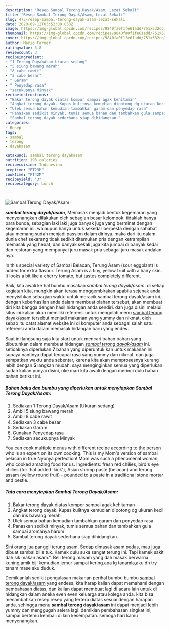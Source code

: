 ```yaml
---
description: "Resep Sambal Terong Dayak/Asam, Lezat Sekali"
title: "Resep Sambal Terong Dayak/Asam, Lezat Sekali"
slug: 473-resep-sambal-terong-dayak-asam-lezat-sekali
date: 2020-09-12T03:52:00.853Z
image: https://img-global.cpcdn.com/recipes/9840fa0f1fe61add/751x532cq70/sambal-terong-dayakasam-foto-resep-utama.jpg
thumbnail: https://img-global.cpcdn.com/recipes/9840fa0f1fe61add/751x532cq70/sambal-terong-dayakasam-foto-resep-utama.jpg
cover: https://img-global.cpcdn.com/recipes/9840fa0f1fe61add/751x532cq70/sambal-terong-dayakasam-foto-resep-utama.jpg
author: Mario Farmer
ratingvalue: 3.8
reviewcount: 3
recipeingredient:
- "1 Terong DayakAsam Ukuran sedang"
- "5 siung bawang merah"
- "8 cabe rawit"
- "3 cabe besar"
- " Garam"
- " Penyedap rasa"
- "secukupnya Minyak"
recipeinstructions:
- "Bakar terong dayak diatas kompor sampai agak kehitaman"
- "Angkat terong dayak. Kupas kulitnya kemudian dipotong dg ukuran kecil dan iris bawang merah"
- "Ulek semua bahan kemudian tambahkan garam dan penyedap rasa"
- "Panaskan sedikit minyak, tumis semua bahan dan tambahkan gula sampai aromanya harum"
- "Sambal terong dayak sederhana siap dihidangkan."
categories:
- Resep
tags:
- sambal
- terong
- dayakasam

katakunci: sambal terong dayakasam 
nutrition: 193 calories
recipecuisine: Indonesian
preptime: "PT23M"
cooktime: "PT42M"
recipeyield: "3"
recipecategory: Lunch

---
```



![Sambal Terong Dayak/Asam](https://img-global.cpcdn.com/recipes/9840fa0f1fe61add/751x532cq70/sambal-terong-dayakasam-foto-resep-utama.jpg)

<b><i>sambal terong dayak/asam</i></b>, Memasak menjadi bentuk kegemaran yang menyenangkan dilakukan oleh sebagian besar kelompok. tidaklah hanya para bunda, sebagian laki laki juga banyak juga yang berminat dengan kegemaran ini. walaupun hanya untuk sekedar berpesta dengan sahabat atau memang sudah menjadi passion dalam dirinya. maka dari itu dalam dunia chef sekarang tidak sedikit ditemukan pria dengan ketrampilan memasak yang hebat, dan banyak sekali juga kita jumpai di banyak kedai dan restoran yang mempunyai juru masak pria sebagai juru masak andalan nya.

In this special variety of Sambal Belacan, Terung Asam (sour eggplant) is added for extra flavour. Terung Asam is a tiny, yellow fruit with a hairy skin. It looks a bit like a cherry tomato, but tastes completely different.

Baik, kita awali ke hal bumbu masakan <i>sambal terong dayak/asam</i>. di setiap kegiatan kita, mungkin akan terasa menggembirakan apabila sejenak anda menyisihkan sebagian waktu untuk meracik sambal terong dayak/asam ini. dengan keberhasilan anda dalam membuat olahan tersebut, akan membuat diri kita bangga dengan hasil hidangan anda sendiri. dan juga disini melalui situs ini kalian akan memiliki referensi untuk mengolah menu <u>sambal terong dayak/asam</u> tersebut menjadi makanan yang yummy dan nikmat, oleh sebab itu catat alamat website ini di komputer anda sebagai salah satu referensi anda dalam memasak hidangan baru yang endes.


Saat ini langsung saja kita start untuk mencari bahan bahan yang dibutuhkan dalam membuat hidangan <u><i>sambal terong dayak/asam</i></u> ini. setidaknya diperlukan <b>7</b> bahan yang diperuntuk kan untuk makanan ini. supaya nantinya dapat tercapai rasa yang yummy dan nikmat. dan juga sempatkan waktu anda sebentar, karena kita akan memprosesnya kurang lebih dengan <b>5</b> langkah mudah. saya menginginkan semua yang diperlukan sudah kalian punyai disini, oke mari kita awali dengan merinci dulu bahan bahan berikut ini.

<!--inarticleads1-->

##### Bahan baku dan bumbu yang diperlukan untuk menyiapkan Sambal Terong Dayak/Asam:

1. Sediakan 1 Terong Dayak/Asam (Ukuran sedang)
1. Ambil 5 siung bawang merah
1. Ambil 8 cabe rawit
1. Sediakan 3 cabe besar
1. Sediakan  Garam
1. Gunakan  Penyedap rasa
1. Sediakan secukupnya Minyak


You can cook multiple menus with different recipe according to the person who is an expert on its own cooking. This is my Mom&#39;s version of sambal belacan in true Nyonya perfection! Mom was such a phenomenal woman, who cooked amazing food for us. Ingredients: fresh red chilies, bird&#39;s eye chilies (for that added &#39;kick&#39;), Asian shrimp paste (belacan) and terung assam (yellow round fruit) - pounded to a paste in a traditional stone mortar and pestle. 

<!--inarticleads2-->

##### Tata cara menyiapkan Sambal Terong Dayak/Asam:

1. Bakar terong dayak diatas kompor sampai agak kehitaman
1. Angkat terong dayak. Kupas kulitnya kemudian dipotong dg ukuran kecil dan iris bawang merah
1. Ulek semua bahan kemudian tambahkan garam dan penyedap rasa
1. Panaskan sedikit minyak, tumis semua bahan dan tambahkan gula sampai aromanya harum
1. Sambal terong dayak sederhana siap dihidangkan.


Sini orang jua panggil terung asam. Sedap dimasak asam pedas, mau juga dibuat sambal bilis tuk. Kamek dulu suka sangat terung ini. Tapi kamek sakit dah sik makan asam.&#34;. Beli terong masam yang dah masak berwarna kuning,amik biji kemudian jemur sampai kering.apa lg tanamla,aku dh try tanam mase aku duduk. 

Demikianlah sedikit pengulasan makanan perihal bumbu bumbu <u>sambal terong dayak/asam</u> yang endess. kita harap kalian dapat memahami dengan pembahasan diatas, dan kalian dapat membuat lagi di acara lain untuk di hidangkan dalam aneka even even keluarga atau kolega anda. kita bisa menambahkan resep resep yang tertera diatas sesuai dengan harapan anda, sehingga menu <b>sambal terong dayak/asam</b> ini dapat menjadi lebih yummy dan menggugah selera lagi. demikian pembahasan singkat ini, sampai bertemu kembali di lain kesempatan. semoga hari kamu menyenangkan.
